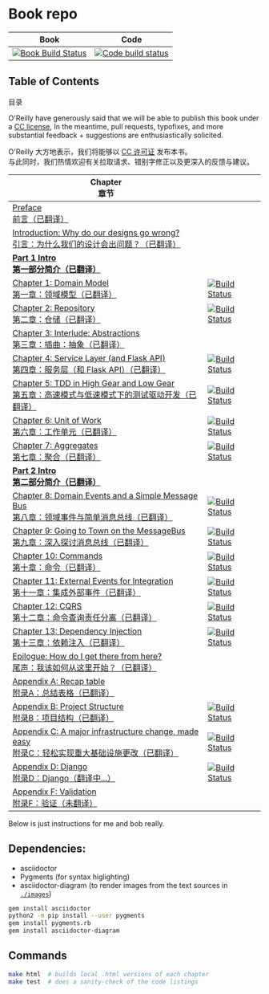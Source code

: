# Book repo

| Book | Code |
| ---- | ---- |
| [![Book Build Status](https://travis-ci.org/cosmicpython/book.svg?branch=master)](https://travis-ci.org/cosmicpython/book) | [![Code build status](https://travis-ci.org/cosmicpython/code.svg?branch=master)](https://travis-ci.org/cosmicpython/code) |


## Table of Contents
目录

O'Reilly have generously said that we will be able to publish this book under a [CC license](license.txt),
In the meantime, pull requests, typofixes, and more substantial feedback + suggestions are enthusiastically solicited.

O'Reilly 大方地表示，我们将能够以 [CC 许可证](license.txt) 发布本书。  
与此同时，我们热情欢迎有关拉取请求、错别字修正以及更深入的反馈与建议。

| Chapter<br/>章节                                                                                                             |       |
|----------------------------------------------------------------------------------------------------------------------------| ----- |
| [Preface<br/>前言（已翻译）](preface.asciidoc)                                                                                    | |
| [Introduction: Why do our designs go wrong?<br/>引言：为什么我们的设计会出问题？（已翻译）](introduction.asciidoc)                              | ||
| [**Part 1 Intro<br/>第一部分简介（已翻译）**](part1.asciidoc)                                                                              | |
| [Chapter 1: Domain Model<br/>第一章：领域模型（已翻译）](chapter_01_domain_model.asciidoc)                                              | [![Build Status](https://travis-ci.org/cosmicpython/code.svg?branch=chapter_01_domain_model)](https://travis-ci.org/cosmicpython/code) |
| [Chapter 2: Repository<br/>第二章：仓储（已翻译）](chapter_02_repository.asciidoc)                                                    | [![Build Status](https://travis-ci.org/cosmicpython/code.svg?branch=chapter_02_repository)](https://travis-ci.org/cosmicpython/code) |
| [Chapter 3: Interlude: Abstractions<br/>第三章：插曲：抽象（已翻译）](chapter_03_abstractions.asciidoc)                                  | |
| [Chapter 4: Service Layer (and Flask API)<br/>第四章：服务层（和 Flask API）（已翻译）](chapter_04_service_layer.asciidoc)                | [![Build Status](https://travis-ci.org/cosmicpython/code.svg?branch=chapter_04_service_layer)](https://travis-ci.org/cosmicpython/code) |
| [Chapter 5: TDD in High Gear and Low Gear<br/>第五章：高速模式与低速模式下的测试驱动开发（已翻译）](chapter_05_high_gear_low_gear.asciidoc)          | [![Build Status](https://travis-ci.org/cosmicpython/code.svg?branch=chapter_05_high_gear_low_gear)](https://travis-ci.org/cosmicpython/code) |
| [Chapter 6: Unit of Work<br/>第六章：工作单元（已翻译）](chapter_06_uow.asciidoc)                                                       | [![Build Status](https://travis-ci.org/cosmicpython/code.svg?branch=chapter_06_uow)](https://travis-ci.org/cosmicpython/code) |
| [Chapter 7: Aggregates<br/>第七章：聚合（已翻译）](chapter_07_aggregate.asciidoc)                                                     | [![Build Status](https://travis-ci.org/cosmicpython/code.svg?branch=chapter_07_aggregate)](https://travis-ci.org/cosmicpython/code) |
| [**Part 2 Intro<br/>第二部分简介（已翻译）**](part2.asciidoc)                                                                              | |
| [Chapter 8: Domain Events and a Simple Message Bus<br/>第八章：领域事件与简单消息总线（已翻译）](chapter_08_events_and_message_bus.asciidoc) | [![Build Status](https://travis-ci.org/cosmicpython/code.svg?branch=chapter_08_events_and_message_bus)](https://travis-ci.org/cosmicpython/code) |
| [Chapter 9: Going to Town on the MessageBus<br/>第九章：深入探讨消息总线（已翻译）](chapter_09_all_messagebus.asciidoc)                     | [![Build Status](https://travis-ci.org/cosmicpython/code.svg?branch=chapter_09_all_messagebus)](https://travis-ci.org/cosmicpython/code) |
| [Chapter 10: Commands<br/>第十章：命令（已翻译）](chapter_10_commands.asciidoc)                                                       | [![Build Status](https://travis-ci.org/cosmicpython/code.svg?branch=chapter_10_commands)](https://travis-ci.org/cosmicpython/code) |
| [Chapter 11: External Events for Integration<br/>第十一章：集成外部事件（已翻译）](chapter_11_external_events.asciidoc)                    | [![Build Status](https://travis-ci.org/cosmicpython/code.svg?branch=chapter_11_external_events)](https://travis-ci.org/cosmicpython/code) |
| [Chapter 12: CQRS<br/>第十二章：命令查询责任分离（已翻译）](chapter_12_cqrs.asciidoc)                                                        | [![Build Status](https://travis-ci.org/cosmicpython/code.svg?branch=chapter_12_cqrs)](https://travis-ci.org/cosmicpython/code) |
| [Chapter 13: Dependency Injection<br/>第十三章：依赖注入（已翻译）](chapter_13_dependency_injection.asciidoc)                            | [![Build Status](https://travis-ci.org/cosmicpython/code.svg?branch=chapter_13_dependency_injection)](https://travis-ci.org/cosmicpython/code) |
| [Epilogue: How do I get there from here?<br/>尾声：我该如何从这里开始？（已翻译）](epilogue_1_how_to_get_there_from_here.asciidoc)           | |
| [Appendix A: Recap table<br/>附录A：总结表格（已翻译）](appendix_ds1_table.asciidoc)                                                    | |
| [Appendix B: Project Structure<br/>附录B：项目结构（已翻译）](appendix_project_structure.asciidoc)                                     | [![Build Status](https://travis-ci.org/cosmicpython/code.svg?branch=appendix_project_structure)](https://travis-ci.org/cosmicpython/code) |
| [Appendix C: A major infrastructure change, made easy<br/>附录C：轻松实现重大基础设施更改（已翻译）](appendix_csvs.asciidoc)                   | [![Build Status](https://travis-ci.org/cosmicpython/code.svg?branch=appendix_csvs)](https://travis-ci.org/cosmicpython/code) |
| [Appendix D: Django<br/>附录D：Django（翻译中...）](appendix_django.asciidoc)                                                         | [![Build Status](https://travis-ci.org/cosmicpython/code.svg?branch=appendix_django)](https://travis-ci.org/cosmicpython/code) |
| [Appendix F: Validation<br/>附录F：验证（未翻译）](appendix_validation.asciidoc)                                                     | |




Below is just instructions for me and bob really.

## Dependencies:

* asciidoctor
* Pygments (for syntax higlighting)
* asciidoctor-diagram (to render images from the text sources in [`./images`](./images))

```sh
gem install asciidoctor
python2 -m pip install --user pygments
gem install pygments.rb
gem install asciidoctor-diagram
```


## Commands

```sh
make html  # builds local .html versions of each chapter
make test  # does a sanity-check of the code listings
```

